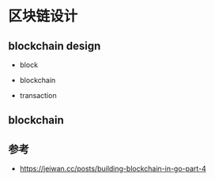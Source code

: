 区块链设计
===============================



## blockchain design

- block



- blockchain



- transaction




## blockchain





## 参考
- https://jeiwan.cc/posts/building-blockchain-in-go-part-4